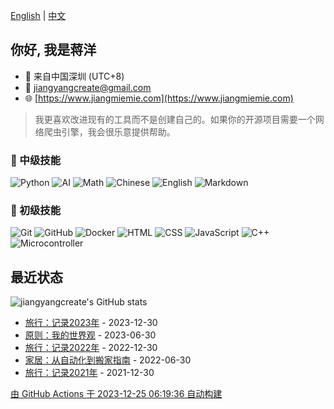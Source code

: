 [English](README.md) | [中文](README_zh.md)

## 你好, 我是蒋洋

- 🐼 来自中国深圳 (UTC+8)
- 📧 [jiangyangcreate@gmail.com](mailto:jiangyangcreate@gmail.com)
- 🌐 [https://www.jiangmiemie.com](https://www.jiangmiemie.com)

> 我更喜欢改进现有的工具而不是创建自己的。如果你的开源项目需要一个网络爬虫引擎，我会很乐意提供帮助。

### 🔨 中级技能

![Python](https://img.shields.io/badge/-Python-333333?style=flat&logo=python)
![AI](https://img.shields.io/badge/-AI-333333?style=flat-square&logo=ai)
![Math](https://img.shields.io/badge/-Math-333333?style=flat-square&logo=mathworks)
![Chinese](https://img.shields.io/badge/-Chinese-333333?style=flat-square&logo=chinese)
![English](https://img.shields.io/badge/-English-333333?style=flat-square&logo=english)
![Markdown](https://img.shields.io/badge/-Markdown-333333?style=flat&logo=markdown)

### 🔨 初级技能

![Git](https://img.shields.io/badge/-Git-333333?style=flat-square&logo=git)
![GitHub](https://img.shields.io/badge/-GitHub-333333?style=flat-square&logo=github)
![Docker](https://img.shields.io/badge/-Docker-333333?style=flat&logo=docker)
![HTML](https://img.shields.io/badge/-HTML-333333?style=flat&logo=html5)
![CSS](https://img.shields.io/badge/-CSS-333333?style=flat&logo=css3)
![JavaScript](https://img.shields.io/badge/-JavaScript-333333?style=flat&logo=javascript)
![C++](https://img.shields.io/badge/C++-00599C?style=flat&logo=c%2B%2B)
![Microcontroller](https://img.shields.io/badge/Microcontroller-00599C?style=flat&logo=Microcontroller)

## 最近状态

![jiangyangcreate's GitHub stats](https://github-stats.liuli.lol/api?username=jiangyangcreate&show_icons=true&include_all_commits=true&count_private=true&locale=en&rank_icon=percentile)

<!-- Automated by GitHub Actions -->

* <a href='https://jiangmiemie.com/blog/travellings2023' target='_blank'>旅行：记录2023年</a> - 2023-12-30
* <a href='https://jiangmiemie.com/blog/principle' target='_blank'>原则：我的世界观</a> - 2023-06-30
* <a href='https://jiangmiemie.com/blog/travellings2022' target='_blank'>旅行：记录2022年</a> - 2022-12-30
* <a href='https://jiangmiemie.com/blog/home' target='_blank'>家居：从自动化到搬家指南</a> - 2022-06-30
* <a href='https://jiangmiemie.com/blog/travellings2021' target='_blank'>旅行：记录2021年</a> - 2021-12-30

[由 GitHub Actions 于 2023-12-25 06:19:36 自动构建](build_readme.py)
